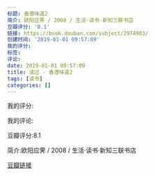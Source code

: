 ```yaml
---
标题: 香港味道2
简介: 欧阳应霁 / 2008 / 生活·读书·新知三联书店
豆瓣评分: '8.1'
链接: https://book.douban.com/subject/2974903/
创建时间: '2019-01-01 09:57:09'
我的评分:
标签:
评论:
date: 2019-01-01 09:57:09
title: 读过 - 香港味道2
tags: [读书]
categories: []
---
```


我的评分:

我的评论:

豆瓣评分:8.1

简介:欧阳应霁 / 2008 / 生活·读书·新知三联书店

[豆瓣链接](https://book.douban.com/subject/2974903/)

